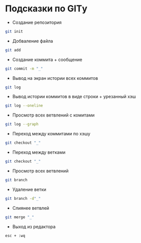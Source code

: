 # Подсказки по GITу
* Создание репозитория 
```sh 
git init
```
* Добваление файла
```sh
git add
```
* Создание коммита + сообщение
```sh
git commit -m "_"
```
* Вывод на экран истории всех коммитов
```sh
git log
```
* Вывод истории коммитов в виде строки + урезанный хэш 
```sh
git log --oneline
```
* Просмотр всех ветвлений с комитами
```sh
git log --graph
```
* Переход между коммитами по хэшу
```sh
git checkout "_"
```
* Переход между ветками
```sh
git checkout "_"
```
* Просмотр всех ветвлений
```sh
git branch
```
* Удаление ветки
```sh
git branch -d"_"
```
* Слиянее ветвлей
```sh
git merge "_"
```
* Выход из редактора 
```sh
esc + :wq
```